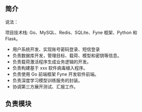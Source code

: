 ## 简介

说法：

项目技术栈: Go、MySQL、Redis、SQLite、Fyne 框架、Python 和  
Flask。  

- 用户系统开发、实现账号密码登录、短信登录
- 负责数据库开发，管理目标、载荷、模型和密钥等信息。
- 负责载荷激活程序生成业务逻辑的开发。  
- 负责构建基于 xxx 软件病毒植入程序。  
- 负责使用 Go 前端框架 Fyne 开发软件前端。  
- 负责深度学习模型训练服务的封装。  
- 协调第三方展开测试、汇报工作。

## 负责模块
